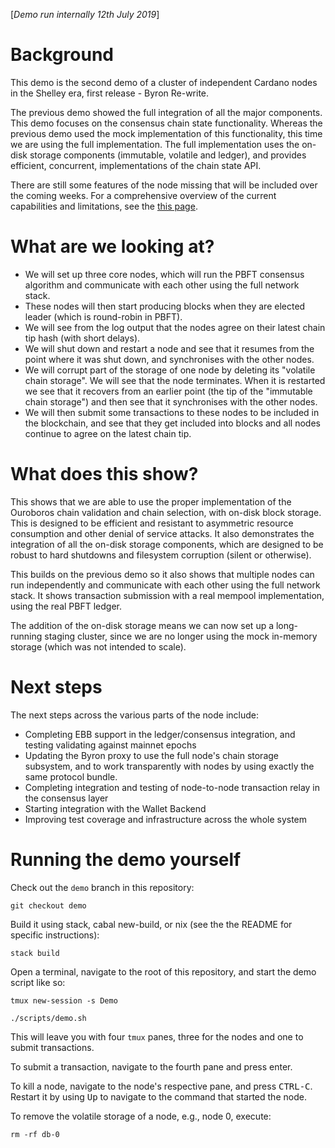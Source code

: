[_Demo run internally 12th July 2019_]

# Background
This demo is the second demo of a cluster of independent Cardano nodes in the Shelley era, first release - Byron Re-write.

The previous demo showed the full integration of all the major components. This demo focuses on the consensus chain state functionality. Whereas the previous demo used the mock implementation of this functionality, this time we are using the full implementation. The full implementation uses the on-disk storage components (immutable, volatile and ledger), and provides efficient, concurrent, implementations of the chain state API.

There are still some features of the node missing that will be included over the coming weeks. For a comprehensive overview of the current capabilities and limitations, see the [this page](https://github.com/input-output-hk/cardano-node-wiki/wiki/Cardano-Haskell-Node-Capabilities).

# What are we looking at?

* We will set up three core nodes, which will run the PBFT consensus algorithm and communicate with each other using the full network stack.
* These nodes will then start producing blocks when they are elected leader (which is round-robin in PBFT).
* We will see from the log output that the nodes agree on their latest chain tip hash (with short delays).
* We will shut down and restart a node and see that it resumes from the point where it was shut down, and synchronises with the other nodes.
* We will corrupt part of the storage of one node by deleting its "volatile chain storage". We will see that the node terminates. When it is restarted we see that it recovers from an earlier point (the tip of the "immutable chain storage") and then see that it synchronises with the other nodes.
* We will then submit some transactions to these nodes to be included in the blockchain, and see that they get included into blocks and all nodes continue to agree on the latest chain tip.

# What does this show?
This shows that we are able to use the proper implementation of the Ouroboros chain validation and chain selection, with on-disk block storage. This is designed to be efficient and resistant to asymmetric resource consumption and other denial of service attacks. It also demonstrates the integration of all the on-disk storage components, which are designed to be robust to hard shutdowns and filesystem corruption (silent or otherwise).

This builds on the previous demo so it also shows that multiple nodes can run independently and communicate with each other using the full network stack. It shows transaction submission with a real mempool implementation, using the real PBFT ledger.

The addition of the on-disk storage means we can now set up a long-running staging cluster, since we are no longer using the mock in-memory storage (which was not intended to scale).

# Next steps
The next steps across the various parts of the node include:
- Completing EBB support in the ledger/consensus integration, and testing validating against mainnet epochs
- Updating the Byron proxy to use the full node's chain storage subsystem, and to work transparently with nodes by using exactly the same protocol bundle.
- Completing integration and testing of node-to-node transaction relay in the consensus layer
- Starting integration with the Wallet Backend
- Improving test coverage and infrastructure across the whole system

# Running the demo yourself

Check out the `demo` branch in this repository:

```git checkout demo```

Build it using stack, cabal new-build, or nix (see the the README for specific instructions):

```stack build```

Open a terminal, navigate to the root of this repository, and start the demo script like so:

```tmux new-session -s Demo```

```./scripts/demo.sh```

This will leave you with four `tmux` panes, three for the nodes and one to submit transactions.

To submit a transaction, navigate to the fourth pane and press enter.

To kill a node, navigate to the node's respective pane, and press <kbd>CTRL-C</kbd>. Restart it by using <kbd>Up</kbd> to navigate to the command that started the node.

To remove the volatile storage of a node, e.g., node 0, execute:

```rm -rf db-0```